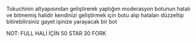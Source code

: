 Tokuchinin altyapısından geliştirerek yaptığım moderasyon botunun hatalı ve bitmemiş halidir kendinizi geliştirmek için botu alıp hataları düzzeltip bitirebilirsiniz gayet işinize yarayacak bir bot

NOT: FULL HALİ İÇİN 50 STAR 30 FORK 